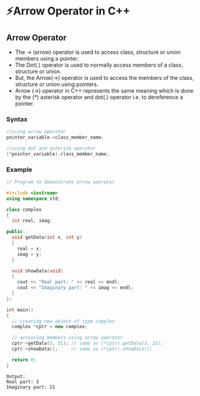 # ⚡Arrow Operator in C++

## Arrow Operator

- The -> (arrow) operator is used to access class, structure or union members using a pointer.
- The Dot(.) operator is used to normally access members of a class, structure or union.
- But, the Arrow(->) operator is used to access the members of the class, structure or union using pointers.
- Arrow (->) operator in C++ represents the same meaning which is done by the (\*) asterisk operator and dot(.) operator i.e. to dereference a pointer.

### Syntax

```cpp
//using arrow operator
pointer_variable->class_member_name;

//using dot and asterisk operator
(*pointer_variable).class_member_name;
```

### Example

```cpp
// Program to demonstrate arrow operator

#include <iostream>
using namespace std;

class complex
{
  int real, imag;

public:
  void getData(int x, int y)
  {
    real = x;
    imag = y;
  }

  void showData(void)
  {
    cout << "Real part: " << real << endl;
    cout << "Imaginary part: " << imag << endl;
  }
};

int main()
{
  // creating new object of type complex
  complex *cptr = new complex;

  // accessing members using arrow operator
  cptr->getData(3, 21); // same as (*cptr).getData(3, 21);
  cptr->showData();     // same as (*cptr).showData();

  return 0;
}
```

```
Output:
Real part: 3
Imaginary part: 21
```
